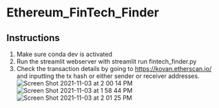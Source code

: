 # Ethereum_FinTech_Finder
## Instructions
1. Make sure conda dev is activated
2. Run the streamlit webserver with streamlit run fintech_finder.py
3. Check the transaction details by going to https://kovan.etherscan.io/ and inputting the tx hash or either sender or receiver addresses.
![Screen Shot 2021-11-03 at 2 00 14 PM](https://user-images.githubusercontent.com/86027898/140192264-52b463cc-659e-4705-8ee0-b376e82b0b3e.png)
![Screen Shot 2021-11-03 at 1 58 44 PM](https://user-images.githubusercontent.com/86027898/140192274-2ee5f099-7a8b-4cbe-8cf7-13735664317f.png)
![Screen Shot 2021-11-03 at 2 01 25 PM](https://user-images.githubusercontent.com/86027898/140192289-66f23073-4ad7-4046-a9d2-57beec79fcac.png)
